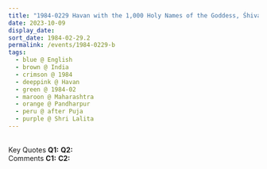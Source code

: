 ```yaml
---
title: "1984-0229 Havan with the 1,000 Holy Names of the Goddess, Śhiva Is a Fast Number and We Have Asked the Śhiva Tattwa to Enter into the Viṣhṇu Virāṭa, right after the Śhivarātri Pūjā, Banks of Chandrabhāgā River near Śhrī Viṭṭhala Temple, Paṃḍharapūr, Maharashtra, India"
date: 2023-10-09
display_date: 
sort_date: 1984-02-29.2
permalink: /events/1984-0229-b
tags:
  - blue @ English
  - brown @ India
  - crimson @ 1984
  - deeppink @ Havan
  - green @ 1984-02
  - maroon @ Maharashtra
  - orange @ Pandharpur
  - peru @ after Puja
  - purple @ Shri Lalita
---
```


<br>

<wave-list>
  <list-title color="DarkSeaGreen" width="55">Key Quotes</list-title>
  <list-item color="BlanchedAlmond" width="280"><b>Q1:</b> <i></i></list-item>
  <list-item color="Lavender" width="280"><b>Q2:</b> <i></i></list-item>
</wave-list>

<br>

<wave-list>
  <list-title color="DarkSeaGreen" width="55">Comments</list-title>
  <list-item color="BlanchedAlmond" width="280"><b>C1:</b> <i></i></list-item>
  <list-item color="Lavender" width="280"><b>C2:</b> <i></i></list-item>
</wave-list>